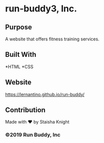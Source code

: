 # run-buddy3, Inc.

## Purpose 
A website that offers fitness training services.

## Built With
*HTML
*CSS

## Website
https://lernantino.github.io/run-buddy/

## Contribution
Made with ❤️ by Staisha Knight

### ©️2019 Run Buddy, Inc
